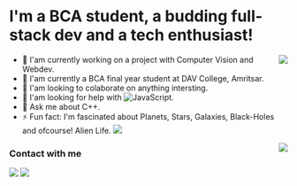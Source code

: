 # I'm a BCA student, a budding full-stack dev and a tech enthusiast!

<img align="right" src="https://github-readme-stats.vercel.app/api?username=GurpreetSarangal&count_private=true&theme=aura&show_icons=true&hide_border=true&hide=stars,issues">

- 🔭 I'am currently working on a project with Computer Vision and Webdev.
- 🌱 I'am currently a BCA final year student at DAV College, Amritsar.
- 👯 I'am looking to colaborate on anything intersting.
- 🤔 I'am looking for help with ![JavaScript](https://icongr.am/devicon/javascript-plain.svg?size=22&color=657795).
- 💬 Ask me about C++.
- ⚡ Fun fact: I'm fascinated about Planets, Stars, Galaxies, Black-Holes and ofcourse! Alien Life. ![](https://icongr.am/jam/alien.svg?size=21&color=b5b5b5)

<img align="right" src="https://github-readme-stats.vercel.app/api/top-langs/?username=GurpreetSarangal&layout=compact&theme=aura&hide_border=true&card_width=600" />

### Contact with me

[![](https://icongr.am/entypo/instagram.svg?size=51&color=383838)](https://www.instagram.com/officialsarangal/) 
[![](https://icongr.am/entypo/linkedin.svg?size=51&color=383838)](https://www.linkedin.com/in/gurpreet-sarangal-b92525219/)
